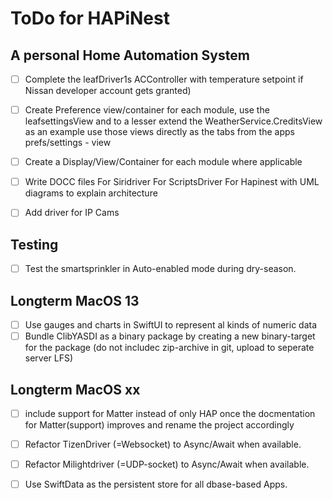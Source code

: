 # ToDo for HAPiNest
## A personal Home Automation System


- [ ] Complete the leafDriver1s ACController with temperature setpoint if Nissan developer account gets granted)

- [ ] Create Preference view/container for each module,
use the leafsettingsView and to a lesser extend the WeatherService.CreditsView as an example
use those views directly as the tabs from the apps prefs/settings - view

- [ ] Create a Display/View/Container for each module where applicable


- [ ]  Write DOCC files 
For Siridriver
For ScriptsDriver
For Hapinest with UML diagrams to explain architecture


- [ ] Add driver for IP Cams

## Testing
- [ ] Test the smartsprinkler in Auto-enabled mode during dry-season.

## Longterm MacOS 13
- [ ] Use gauges and charts in SwiftUI to represent al kinds of numeric data
- [ ] Bundle ClibYASDI as a binary package by creating a new binary-target for the package (do not includec zip-archive in git, upload to seperate server LFS)

## Longterm MacOS xx
- [ ] include support for Matter instead of only HAP once the docmentation for Matter(support) improves and rename the project accordingly
- [ ] Refactor TizenDriver (=Websocket) to Async/Await when available.
- [ ] Refactor Milightdriver (=UDP-socket) to Async/Await when available.
- [ ] Use SwiftData as the persistent store for all dbase-based Apps.

